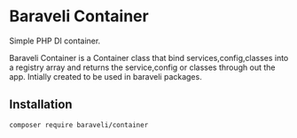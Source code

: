 # Baraveli Container
Simple PHP DI container.

Baraveli Container is a Container class that bind services,config,classes into a registry array and returns the service,config or classes through out the app. Intially created to be used in baraveli packages.

## Installation

```shell
composer require baraveli/container
```
